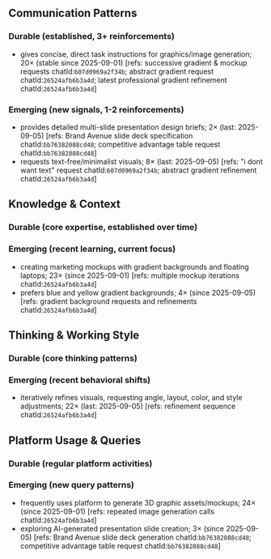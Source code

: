 ## Communication Patterns
### Durable (established, 3+ reinforcements)
- gives concise, direct task instructions for graphics/image generation; 20× (stable since 2025-09-01) [refs: successive gradient & mockup requests chatId:`607d0969a2f34b`; abstract gradient request chatId:`26524afb6b3a4d`; latest professional gradient refinement chatId:`26524afb6b3a4d`]

### Emerging (new signals, 1-2 reinforcements)
- provides detailed multi-slide presentation design briefs; 2× (last: 2025-09-05) [refs: Brand Avenue slide deck specification chatId:`bb76382088cd48`; competitive advantage table request chatId:`bb76382088cd48`]
- requests text-free/minimalist visuals; 8× (last: 2025-09-05) [refs: "i dont want text" request chatId:`607d0969a2f34b`; abstract gradient refinement chatId:`26524afb6b3a4d`]

## Knowledge & Context
### Durable (core expertise, established over time)

### Emerging (recent learning, current focus)
- creating marketing mockups with gradient backgrounds and floating laptops; 23× (since 2025-09-01) [refs: multiple mockup iterations chatId:`26524afb6b3a4d`]
- prefers blue and yellow gradient backgrounds; 4× (since 2025-09-05) [refs: gradient background requests and refinements chatId:`26524afb6b3a4d`]

## Thinking & Working Style
### Durable (core thinking patterns)

### Emerging (recent behavioral shifts)
- iteratively refines visuals, requesting angle, layout, color, and style adjustments; 22× (last: 2025-09-05) [refs: refinement sequence chatId:`26524afb6b3a4d`]

## Platform Usage & Queries
### Durable (regular platform activities)

### Emerging (new query patterns)
- frequently uses platform to generate 3D graphic assets/mockups; 24× (since 2025-09-01) [refs: repeated image generation calls chatId:`26524afb6b3a4d`]
- exploring AI-generated presentation slide creation; 3× (since 2025-09-05) [refs: Brand Avenue slide deck generation chatId:`bb76382088cd48`; competitive advantage table request chatId:`bb76382088cd48`]